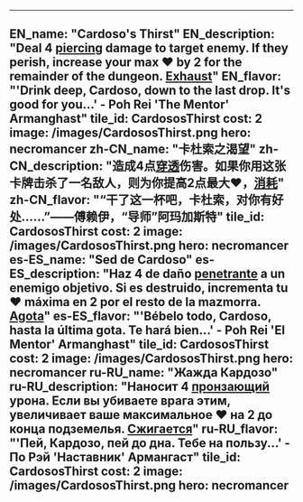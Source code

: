 ---

EN_name: "Cardoso's Thirst"
EN_description: "Deal 4 <u>piercing</u> damage to target enemy. If they perish, increase your max ❤️ by 2 for the remainder of the dungeon. <u>Exhaust</u>"
EN_flavor: "'Drink deep, Cardoso, down to the last drop. It's good for you...' - Poh Rei 'The Mentor' Armanghast"
tile_id: CardososThirst
cost: 2
image: /images/CardososThirst.png
hero: necromancer
zh-CN_name: "卡杜索之渴望"
zh-CN_description: "造成4点<u>穿透</u>伤害。如果你用这张卡牌击杀了一名敌人，则为你提高2点最大❤️，<u>消耗</u>"
zh-CN_flavor: "“干了这一杯吧，卡杜索，对你有好处……”——傅赖伊，“导师”阿玛加斯特"
tile_id: CardososThirst
cost: 2
image: /images/CardososThirst.png
hero: necromancer
es-ES_name: "Sed de Cardoso"
es-ES_description: "Haz 4 de daño <u>penetrante</u> a un enemigo objetivo. Si es destruido, incrementa tu ❤️ máxima en 2 por el resto de la mazmorra. <u>Agota</u>"
es-ES_flavor: "'Bébelo todo, Cardoso, hasta la última gota. Te hará bien...' - Poh Rei 'El Mentor' Armanghast"
tile_id: CardososThirst
cost: 2
image: /images/CardososThirst.png
hero: necromancer
ru-RU_name: "Жажда Кардозо"
ru-RU_description: "Наносит 4 <u>пронзающий</u> урона. Если вы убиваете врага этим, увеличивает ваше максимальное ❤️ на 2 до конца подземелья. <u>Сжигается</u>"
ru-RU_flavor: "'Пей, Кардозо, пей до дна. Тебе на пользу...' - По Рэй 'Наставник' Армангаст"
tile_id: CardososThirst
cost: 2
image: /images/CardososThirst.png
hero: necromancer
---